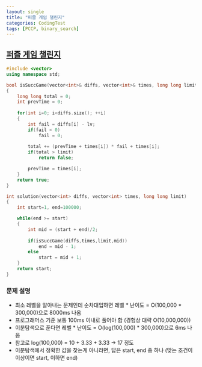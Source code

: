```yaml
---
layout: single
title: "퍼즐 게임 챌린지"
categories: CodingTest
tags: [PCCP, binary_search]
---
```


## [퍼즐 게임 챌린지][programmers]

```cpp
#include <vector>
using namespace std;

bool isSuccGame(vector<int>& diffs, vector<int>& times, long long limit, int lv)
{
    long long total = 0;
    int prevTime = 0;
    
    for(int i=0; i<diffs.size(); ++i)
    {
        int fail = diffs[i] - lv;
        if(fail < 0)
            fail = 0;
        
        total += (prevTime + times[i]) * fail + times[i];
        if(total > limit)
            return false;

        prevTime = times[i];
    }
    return true;
}

int solution(vector<int> diffs, vector<int> times, long long limit)
{
    int start=1, end=100000;

    while(end >= start)
    {
        int mid = (start + end)/2;
        
        if(isSuccGame(diffs,times,limit,mid))
            end = mid - 1;
        else
            start = mid + 1;
    }
    return start;
}
```
### 문제 설명

- 최소 레벨을 알아내는 문제인데 순차대입하면 레벨 * 난이도 = O(100,000 * 300,000)으로 8000ms 나옴
- 프로그래머스 기준 보통 100ms 이내로 풀어야 함 (경험상 대략 O(10,000,000))
- 이분탐색으로 푼다면 레벨 * 난이도 = O(log(100,000) * 300,000)으로 6ms 나옴
- 참고로 log(100,000) = 10 + 3.33 + 3.33 -> 17 정도
- 이분탐색에서 정확한 값을 찾는게 아니라면, 답은 start, end 중 하나 (맞는 조건이 이상이면 start, 이하면 end)

[Programmers]: https://school.programmers.co.kr/learn/courses/30/lessons/340212